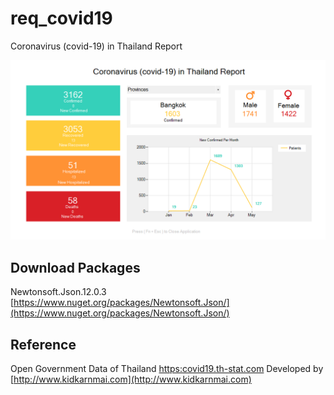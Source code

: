# req_covid19
Coronavirus (covid-19) in Thailand Report

![title](img/img-rep-covid.png)

## Download Packages
Newtonsoft.Json.12.0.3 [https://www.nuget.org/packages/Newtonsoft.Json/](https://www.nuget.org/packages/Newtonsoft.Json/)

## Reference
Open Government Data of Thailand [https:covid19.th-stat.com](https:covid19.th-stat.com) Developed by [http://www.kidkarnmai.com](http://www.kidkarnmai.com)

